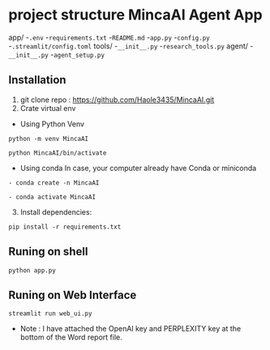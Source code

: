 # project structure MincaAI Agent App

app/
    -`.env`
    -`requirements.txt`
    -`README.md`
    -`app.py`
    -`config.py`
    -`.streamlit/config.toml`
 tools/
        -`__init__.py`
        -`research_tools.py`
 agent/
        -`__init__.py`
        -`agent_setup.py`

## Installation
1. git clone repo : https://github.com/Haole3435/MincaAI.git
2. Crate virtual env
- Using Python Venv
```
python -m venv MincaAI
```
```
python MincaAI/bin/activate
```
- Using conda 
In case, your computer already have Conda or miniconda 
```
- conda create -n MincaAI
```
```
- conda activate MincaAI
```
3. Install dependencies:
```
pip install -r requirements.txt
```

## Runing on shell
```
python app.py
```

## Runing on Web Interface
```
streamlit run web_ui.py
```

- Note : I have attached the OpenAI key and PERPLEXITY key at the bottom of the Word report file.